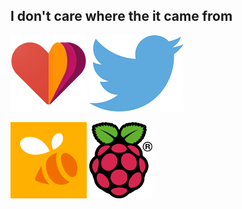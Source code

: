 ##  I don't care where the it came from

![Google Fit](images/google-fit.png)
![Twitter](images/twitter.png)

![Swarm](images/swarm.png)
![Raspberry Pi](images/raspberry-pi.png)
